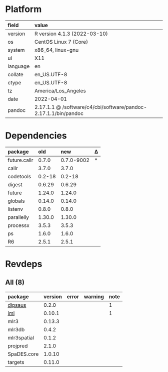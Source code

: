 # Platform

|field    |value                                                           |
|:--------|:---------------------------------------------------------------|
|version  |R version 4.1.3 (2022-03-10)                                    |
|os       |CentOS Linux 7 (Core)                                           |
|system   |x86_64, linux-gnu                                               |
|ui       |X11                                                             |
|language |en                                                              |
|collate  |en_US.UTF-8                                                     |
|ctype    |en_US.UTF-8                                                     |
|tz       |America/Los_Angeles                                             |
|date     |2022-04-01                                                      |
|pandoc   |2.17.1.1 @ /software/c4/cbi/software/pandoc-2.17.1.1/bin/pandoc |

# Dependencies

|package      |old    |new        |Δ  |
|:------------|:------|:----------|:--|
|future.callr |0.7.0  |0.7.0-9002 |*  |
|callr        |3.7.0  |3.7.0      |   |
|codetools    |0.2-18 |0.2-18     |   |
|digest       |0.6.29 |0.6.29     |   |
|future       |1.24.0 |1.24.0     |   |
|globals      |0.14.0 |0.14.0     |   |
|listenv      |0.8.0  |0.8.0      |   |
|parallelly   |1.30.0 |1.30.0     |   |
|processx     |3.5.3  |3.5.3      |   |
|ps           |1.6.0  |1.6.0      |   |
|R6           |2.5.1  |2.5.1      |   |

# Revdeps

## All (8)

|package                        |version |error |warning |note |
|:------------------------------|:-------|:-----|:-------|:----|
|[dipsaus](problems.md#dipsaus) |0.2.0   |      |        |1    |
|[iml](problems.md#iml)         |0.10.1  |      |        |1    |
|mlr3                           |0.13.3  |      |        |     |
|mlr3db                         |0.4.2   |      |        |     |
|mlr3spatial                    |0.1.2   |      |        |     |
|projpred                       |2.1.0   |      |        |     |
|SpaDES.core                    |1.0.10  |      |        |     |
|targets                        |0.11.0  |      |        |     |

